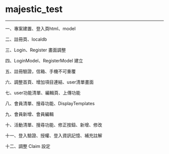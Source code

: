 # majestic_test

------

一、專案建置、登入頁html、model

二、註冊頁、localdb

三、Login、Register 畫面調整

四、LoginModel、RegisterModel 建立

五、註冊驗證，信箱、手機不可重覆

六、調整首頁、增加項目連結、user清單畫面

七、user功能清單、編輯頁、上傳功能

八、會員清單、搜尋功能、DisplayTemplates

九、會員新增、會員編輯

十、活動清單、搜尋功能、修正按鈕、新增、修改

十一、登入驗證、授權、登入資訊記憶、補充註解

十二、調整 Claim 設定